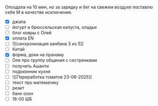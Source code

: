 Опоздала на 10 мин, но за зарядку и бег на свежем воздухе поставлю себе М в качестве исключения.
- [x] джапа 
- [ ] йогурт и брюссельская капуста, оладьи
- [ ] блог ковры с Олей 
- [x] оплата EN
- [ ] ![[синхронизация канбана 3 из 5]]
- [ ] Китай
- [x] форма, доки на пранаму
- [ ] Оле про группу общения с сестренками
- [ ] получить Ашанти
- [ ] подоконник кухня
- [ ] ![[Переработка томатов 23-08-2025]]
- [ ] текст про математику
- [ ] реакт
- [ ] банк озон
- [ ] 18-00 ШБ